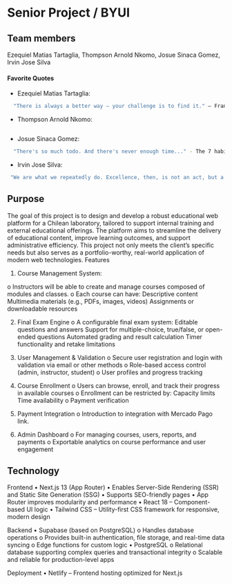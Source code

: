 # Senior Project / BYUI

## Team members

Ezequiel Matias Tartaglia, Thompson Arnold Nkomo, Josue Sinaca Gomez, Irvin Jose Silva

#### Favorite Quotes
  - Ezequiel Matias Tartaglia:

  ```bash
    "There is always a better way – your challenge is to find it." — Frank Bunker Gilbreth
  ```

  - Thompson Arnold Nkomo:

  ```bash
  
  ```

  - Josue Sinaca Gomez:

  ```bash
    "There's so much todo. And there's never enough time..." - The 7 habits of highly effective people
  ```

  - Irvin Jose Silva:

  ```bash
   "We are what we repeatedly do. Excellence, then, is not an act, but a habit." -  Aristotle
  ```

## Purpose

The goal of this project is to design and develop a robust educational web platform for a Chilean laboratory, tailored to support internal training and external educational offerings. The platform aims to streamline the delivery of educational content, improve learning outcomes, and support administrative efficiency. This project not only meets the client’s specific needs but also serves as a portfolio-worthy, real-world application of modern web technologies.
Features

1.	Course Management System:

  o	Instructors will be able to create and manage courses composed of modules and classes. 
  o	Each course can have: Descriptive content Multimedia materials (e.g., PDFs, images, videos) Assignments or downloadable resources 
  
2.	Final Exam Engine 
  o	A configurable final exam system: Editable questions and answers Support for multiple-choice, true/false, or open-ended questions Automated grading and result calculation Timer functionality and retake limitations

3.	User Management & Validation 
  o	Secure user registration and login with validation via email or other methods 
  o	Role-based access control (admin, instructor, student) 
  o	User profiles and progress tracking

4.	Course Enrollment 
  o	Users can browse, enroll, and track their progress in available courses 
  o	Enrollment can be restricted by: Capacity limits Time availability 
  o	Payment verification

5.	Payment Integration 
  o	Introduction to integration with Mercado Pago link.

6.	Admin Dashboard 
  o	For managing courses, users, reports, and payments 
  o	Exportable analytics on course performance and user engagement

## Technology

Frontend
•	Next.js 13 (App Router)
•	Enables Server-Side Rendering (SSR) and Static Site Generation (SSG)
•	Supports SEO-friendly pages
•	App Router improves modularity and performance
•	React 18 – Component-based UI logic
•	Tailwind CSS – Utility-first CSS framework for responsive, modern design

Backend
•	Supabase (based on PostgreSQL)
  o	Handles database operations
  o	Provides built-in authentication, file storage, and real-time data syncing
  o	Edge functions for custom logic
•	PostgreSQL
  o	Relational database supporting complex queries and transactional integrity
  o	Scalable and reliable for production-level apps
  
Deployment
•	Netlify – Frontend hosting optimized for Next.js
